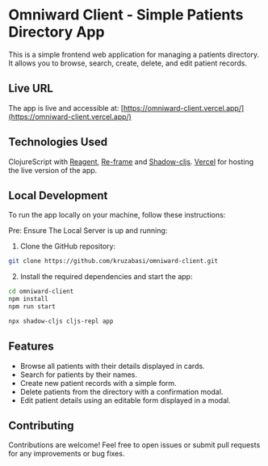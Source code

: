 # Omniward Client - Simple Patients Directory App

This is a simple frontend web application for managing a patients directory. It allows you to browse, search, create, delete, and edit patient records.

## Live URL

The app is live and accessible at: [https://omniward-client.vercel.app/](https://omniward-client.vercel.app/)

## Technologies Used

ClojureScript with [Reagent](http://reagent-project.github.io), [Re-frame](https://github.com/day8/re-frame) and [Shadow-cljs](https://github.com/thheller/shadow-cljs).
[Vercel](http://vercel.com/) for hosting the live version of the app.


## Local Development

To run the app locally on your machine, follow these instructions:

Pre:
Ensure The Local Server is up and running:

1. Clone the GitHub repository:

```bash
git clone https://github.com/kruzabasi/omniward-client.git 
```
2. Install the required dependencies and start the app:

```bash
cd omniward-client
npm install
npm run start

npx shadow-cljs cljs-repl app
```
## Features

* Browse all patients with their details displayed in cards.
* Search for patients by their names.
* Create new patient records with a simple form.
* Delete patients from the directory with a confirmation modal.
* Edit patient details using an editable form displayed in a modal.

## Contributing

Contributions are welcome! Feel free to open issues or submit pull requests for any improvements or bug fixes.
